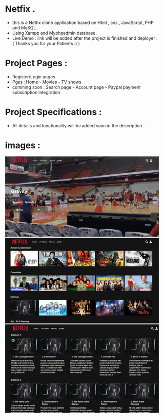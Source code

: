 # Netfix .
 - this is a Netfix clone application based on  Html , css , JavaScript, PHP and MySQL . 
 - Using Xampp and Myphpadmin database.
 - Live Demo : link will be added after the project is finished and deployer . ( Thanks you for your Patients :) ) 
 
# Project Pages : 
 
 - Register/Login pages
 - Pges : Home - Movies - TV shows 
 - comming soon : Search page - Account page - Paypal payment subscription integration 
 
 
 # Project Specifications : 
  
 - All details and fonctionality will be added soon in the description ...
 
  # images : 
  
  ![](snapchat/S1.PNG)
  ![](snapchat/S2.PNG)
  ![](snapchat/S3.PNG)
  
 
  
  
  
 
